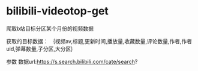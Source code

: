 # bilibili-videotop-get
爬取b站目标分区某个月份的视频数据

获取的目标数据：
｛视频av,标题,更新时间,播放量,收藏数量,评论数量,作者,作者uid,弹幕数量,子分区,大分区｝

参数
数据url:https://s.search.bilibili.com/cate/search?
